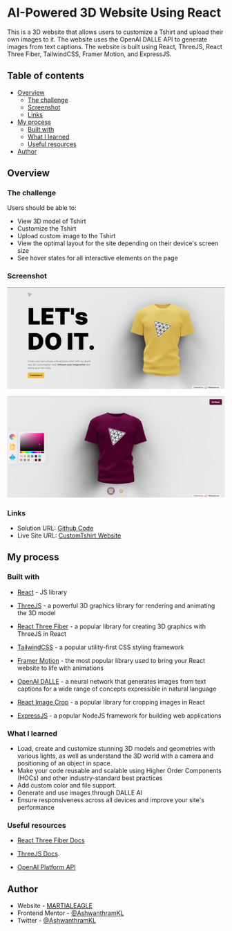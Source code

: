 # AI-Powered 3D Website Using React

This is a 3D website that allows users to customize a Tshirt and upload their own images to it. The website uses the OpenAI DALLE API to generate images from text captions. The website is built using React, ThreeJS, React Three Fiber, TailwindCSS, Framer Motion, and ExpressJS.

## Table of contents

- [Overview](#overview)
  - [The challenge](#the-challenge)
  - [Screenshot](#screenshot)
  - [Links](#links)
- [My process](#my-process)
  - [Built with](#built-with)
  - [What I learned](#what-i-learned)
  - [Useful resources](#useful-resources)
- [Author](#author)

## Overview

### The challenge

Users should be able to:

- View 3D model of Tshirt
- Customize the Tshirt
- Upload custom image to the Tshirt
- View the optimal layout for the site depending on their device's screen size
- See hover states for all interactive elements on the page

### Screenshot

![Landing Page](./assets/landingPage.png)

![Customising Page](./assets/CustomizerPage.png)

### Links

- Solution URL: [Github Code](https://github.com/AshwanthramKL/CustomTshirt_Website)
- Live Site URL: [CustomTshirt Website](https://trifoliate-manual.000webhostapp.com/)

## My process

### Built with

- [React](https://reactjs.org/) - JS library

- [ThreeJS](https://threejs.org/) - a powerful 3D graphics library for rendering and animating the 3D model

- [React Three Fiber](https://docs.pmnd.rs/react-three-fiber/) - a popular library for creating 3D graphics with ThreeJS in React

- [TailwindCSS](https://tailwindcss.com/) - a popular utility-first CSS styling framework

- [Framer Motion](https://www.framer.com/motion/) - the most popular library used to bring your React website to life with animations

- [OpenAI DALLE](https://openai.com/blog/dall-e/) - a neural network that generates images from text captions for a wide range of concepts expressible in natural language

- [React Image Crop](https://www.npmjs.com/package/react-image-crop) - a popular library for cropping images in React

- [ExpressJS](https://expressjs.com/) - a popular NodeJS framework for building web applications

### What I learned

- Load, create and customize stunning 3D models and geometries with various lights, as well as understand the 3D world with a camera and positioning of an object in space.
- Make your code reusable and scalable using Higher Order Components (HOCs) and other industry-standard best practices
- Add custom color and file support.
- Generate and use images through DALLE AI
- Ensure responsiveness across all devices and improve your site's performance

### Useful resources

- [React Three Fiber Docs](https://docs.pmnd.rs/react-three-fiber/)

- [ThreeJS Docs](https://threejs.org/).

- [OpenAI Platform API](https://platform.openai.com/docs/introduction)

## Author

- Website - [MARTIALEAGLE](https://github.com/AshwanthramKL)
- Frontend Mentor - [@AshwanthramKL](https://www.frontendmentor.io/profile/AshwanthramKL)
- Twitter - [@AshwanthramKL](https://www.twitter.com/AshwanthramKL)
